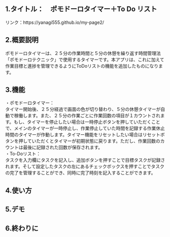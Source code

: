 <h2>1.タイトル：　ポモドーロタイマー＋To Do リスト</h2>
リンク：https://yanagi555.github.io/my-page2/

<h2>2.概要説明</h2>
ポモドーロタイマーは、２５分の作業時間と５分の休憩を繰り返す時間管理法「ポモドーロテクニック」で使用するタイマーです。本アプリは、これに加えて作業目標と進捗を管理できるようにToDoリストの機能を追加したものになります。

<h2>3.機能</h2>
・ポモドーロタイマー：</br>
タイマー開始後、２５分経過で画面の色が切り替わり、５分の休憩タイマーが自動で稼働します。また、２５分の作業ごとに作業回数の項目が１カウントされます。もし、タイマーを停止したい場合は一時停止ボタンを押していただくことで、メインのタイマーが一時停止し、作業停止していた時間を記録する作業休止時間のタイマーが作動します。タイマー機能をリセットしたい場合はリセットボタンを押していただくとタイマーが初期状態に戻ります。ただし、作業回数のカウントは最後に記録された回数が保存されます。</br>
・To-Doリスト：</br>
タスクを入力欄にタスクを記入し、追加ボタンを押すことで目標タスクが記録されます。そして設定したタスクの左にあるチェックボックスを押すことでタスクの完了を管理することができ、同時に完了時刻を記入することができます。

<h2>4.使い方</h2>

<h2>5.デモ</h2>

<h2>6.終わりに</h2>
